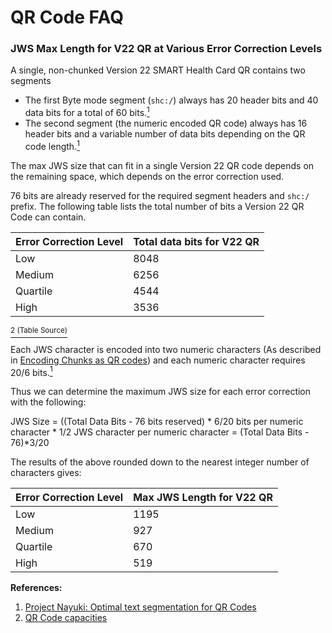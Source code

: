 # QR Code FAQ

### JWS Max Length for V22 QR at Various Error Correction Levels

A single, non-chunked Version 22 SMART Health Card QR contains two segments
* The first Byte mode segment (`shc:/`) always has 20 header bits and 40 data bits for a total of 60 bits.[<sup>1</sup>](https://www.nayuki.io/page/optimal-text-segmentation-for-qr-codes)
* The second segment (the numeric encoded QR code) always has 16 header bits and a variable number of data bits depending on the QR code length.[<sup>1</sup>](https://www.nayuki.io/page/optimal-text-segmentation-for-qr-codes)

The max JWS size that can fit in a single Version 22 QR code depends on the remaining space, which depends on the error correction used.

76 bits are already reserved for the required segment headers and `shc:/` prefix. The following table lists the total number of bits a Version 22 QR Code can contain.


| Error Correction Level | Total data bits for V22 QR |
| ------------- | ------------- |
| Low  | 8048  |
| Medium  | 6256  |
| Quartile  | 4544  |
| High  | 3536  |

[<sup>2 (Table Source)</sup>](https://www.qrcode.com/en/about/version.html)


Each JWS character is encoded into two numeric characters (As described in [Encoding Chunks as QR codes](https://spec.smarthealth.cards/#encoding-chunks-as-qr-codes))
and each numeric character requires 20/6 bits.[<sup>1</sup>](https://www.nayuki.io/page/optimal-text-segmentation-for-qr-codes)

Thus we can determine the maximum JWS size for each error correction with the following:

JWS Size
=  ((Total Data Bits - 76 bits reserved) * 6/20 bits per numeric character * 1/2 JWS character per numeric character
= (Total Data Bits - 76)*3/20

The results of the above rounded down to the nearest integer number of characters gives:

| Error Correction Level | Max JWS Length for V22 QR |
| ------------- | ------------- |
| Low  | 1195  |
| Medium  | 927  |
| Quartile  | 670  |
| High  | 519  |

**References:**
1. [Project Nayuki: Optimal text segmentation for QR Codes](https://www.nayuki.io/page/optimal-text-segmentation-for-qr-codes)
2. [QR Code capacities](https://www.qrcode.com/en/about/version.html)
